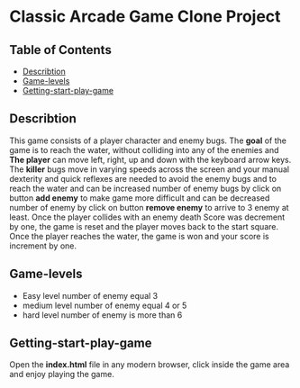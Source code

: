 # Classic Arcade Game Clone Project

## Table of Contents

- [Describtion](#Describtion)
- [Game-levels](#Game-levels)
- [Getting-start-play-game](#Getting-start-play-game)
## Describtion 
 This game consists of a player character and enemy bugs. 
 The **goal** of the game is to reach the water, without colliding into any of the enemies and **The player** can move left, right, up and down with the keyboard arrow keys. 
 The **killer** bugs move in varying speeds across the screen and your manual dexterity and quick reflexes are needed to avoid the enemy bugs and to reach the water and can be increased number of enemy bugs by click on button **add enemy** to make game more difficult and can be decreased number of enemy by click on button **remove enemy** to arrive to 3 enemy at least.
 Once the player collides with an enemy death Score was decrement by one, the game is reset and the player moves back to the start square. 
 Once the player reaches the water, the game is won and your score is increment by one. 
## Game-levels 
* Easy level number of enemy equal 3
* medium level number of enemy equal 4 or 5
* hard level number of enemy is more than 6
## Getting-start-play-game
Open the **index.html** file in any modern browser, click inside the game area and enjoy playing the game.
